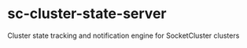 # sc-cluster-state-server
Cluster state tracking and notification engine for SocketCluster clusters
